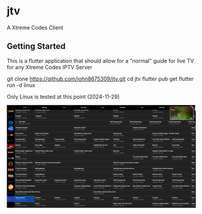 # jtv

A Xtreme Codes Client

## Getting Started

This is a flutter application that should allow for a "normal" guide for live TV for any Xtreme Codes IPTV Server

git clone https://github.com/john8675309/jtv.git
cd jtv
flutter pub get
flutter run -d linux

Only Linux is tested at this point (2024-11-29)


![Screenshot](https://raw.githubusercontent.com/john8675309/jtv/main/screenshot.png)

